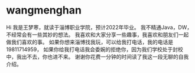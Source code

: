 # wangmenghan
Hi
我是王梦寒，就读于淄博职业学院，预计2022年毕业。
我不精通Java，DW，不经常会有一些其妙的想法。
我喜欢和大家分享一些趣事，我喜欢和朋友们一起做我们喜欢的事。
如果你想来淄博找我玩，可以给我打电话，我的电话是19811714959，
如果你给我打电话我会委婉的拒绝你，因为我们学校处于封校中，我出不去，你也进不来。
谢谢你花费一分钟的时间读了我这一段无聊的自我介绍。

